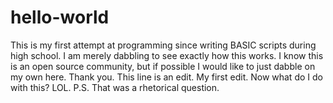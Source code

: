 # hello-world
This is my first attempt at programming since writing BASIC scripts during high school.
I am merely dabbling to see exactly how this works. I know this is an open source community, but if possible I would like to just dabble on my own here. Thank you.
This line is an edit. My first edit. Now what do I do with this? LOL. P.S. That was a rhetorical question.
